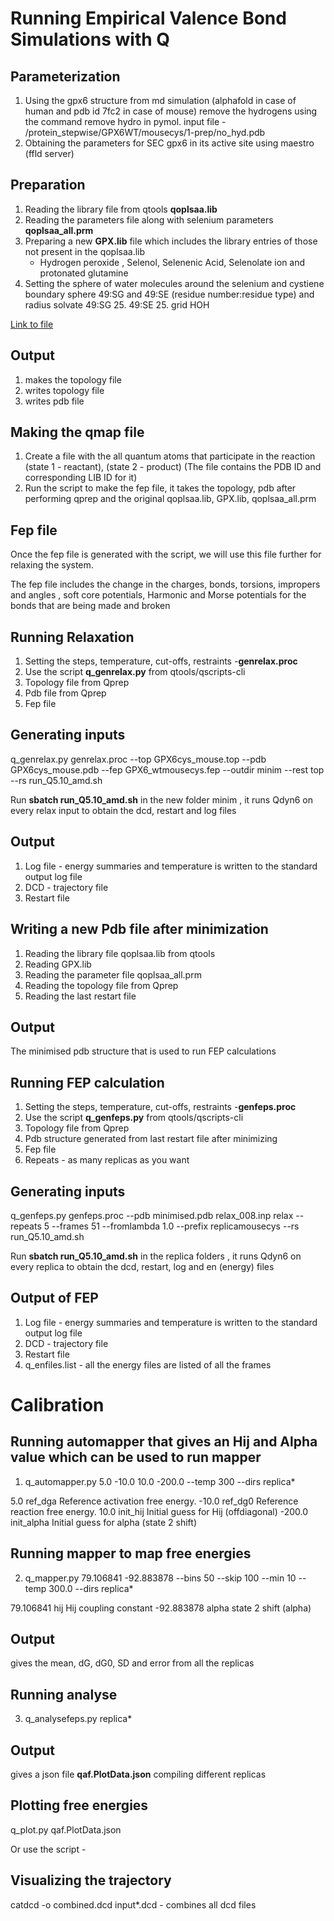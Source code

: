 # Running Empirical Valence Bond Simulations with Q

## Parameterization

1. Using the gpx6 structure from md simulation (alphafold in case of human and pdb id 7fc2 in case of mouse) remove the hydrogens using the command remove hydro in pymol. input file - /protein_stepwise/GPX6WT/mousecys/1-prep/no_hyd.pdb
2. Obtaining the parameters for SEC gpx6 in its active site using maestro (ffld server)
   
## Preparation 

1. Reading the library file from qtools **qoplsaa.lib**
2. Reading the parameters file along with selenium parameters **qoplsaa_all.prm**
3. Preparing a new **GPX.lib** file which includes the library entries of those not present in the qoplsaa.lib
   - Hydrogen peroxide , Selenol, Selenenic Acid, Selenolate ion and protonated glutamine
4. Setting the sphere of water molecules around the selenium and cystiene 
boundary sphere 49:SG and 49:SE (residue number:residue type) and radius solvate 49:SG 25. 49:SE 25. grid HOH

[Link to file](/protein_stepwise/GPX6WT/mousecys/1-prep/prep5.inp)

## Output 

1. makes the topology file 
2. writes topology file 
3. writes pdb file 

## Making the qmap file

1. Create a file with the all quantum atoms that participate in the reaction (state 1 - reactant), (state 2 - product) (The file contains the PDB ID and corresponding LIB ID for it) 
2. Run the script to make the fep file, it takes the topology, pdb after performing qprep and the original qoplsaa.lib, GPX.lib, qoplsaa_all.prm

## Fep file

Once the fep file is generated with the script, we will use this file further for relaxing the system. 

The fep file includes the change in the charges, bonds, torsions, impropers and angles , soft core potentials, Harmonic and Morse potentials for the bonds that are being made and broken

## Running Relaxation

1. Setting the steps, temperature, cut-offs, restraints -**genrelax.proc**
2. Use the script **q_genrelax.py** from qtools/qscripts-cli
3. Topology file from Qprep
4. Pdb file from Qprep
5. Fep file 

## Generating inputs

q_genrelax.py genrelax.proc --top GPX6cys_mouse.top  --pdb GPX6cys_mouse.pdb --fep GPX6_wtmousecys.fep --outdir minim --rest top --rs run_Q5.10_amd.sh

Run **sbatch run_Q5.10_amd.sh** in the new folder minim , it runs Qdyn6 on every relax input to obtain the dcd, restart and log files 

## Output 

1. Log file - energy summaries and temperature is written to the standard output log file
2. DCD - trajectory file
3. Restart file

## Writing a new Pdb file after minimization 

1. Reading the library file qoplsaa.lib from qtools
2. Reading GPX.lib     
3. Reading the parameter file qoplsaa_all.prm
4. Reading the topology file from Qprep
5. Reading the last restart file

## Output

The minimised pdb structure that is used to run FEP calculations

## Running FEP calculation

1. Setting the steps, temperature, cut-offs, restraints -**genfeps.proc**
2. Use the script **q_genfeps.py** from qtools/qscripts-cli
3. Topology file from Qprep
4. Pdb structure generated from last restart file after minimizing
5. Fep file 
6. Repeats - as many replicas as you want

## Generating inputs

q_genfeps.py genfeps.proc --pdb minimised.pdb relax_008.inp relax --repeats 5 --frames 51 --fromlambda 1.0 --prefix replicamousecys --rs run_Q5.10_amd.sh

Run **sbatch run_Q5.10_amd.sh** in the replica folders , it runs Qdyn6 on every replica to obtain the dcd, restart, log and en (energy) files 

## Output of FEP

1. Log file - energy summaries and temperature is written to the standard output log file
2. DCD - trajectory file
3. Restart file
4. q_enfiles.list - all the energy files are listed of all the frames 

# Calibration

## Running automapper that gives an Hij and Alpha value which can be used to run mapper 

1. q_automapper.py 5.0 -10.0 10.0 -200.0 --temp 300 --dirs replica*
   
 5.0  ref_dga               Reference activation free energy.
-10.0  ref_dg0               Reference reaction free energy.
 10.0  init_hij              Initial guess for Hij (offdiagonal)
-200.0 init_alpha            Initial guess for alpha (state 2 shift)

## Running mapper to map free energies

2. q_mapper.py 79.106841 -92.883878 --bins 50 --skip 100 --min 10 --temp 300.0 --dirs replica*

79.106841 hij          Hij coupling constant
-92.883878 alpha       state 2 shift (alpha)

## Output 

gives the mean, dG, dG0, SD and error from all the replicas 

## Running analyse

3.  q_analysefeps.py replica* 

## Output 

gives a json file **qaf.PlotData.json** compiling different replicas 

## Plotting free energies 

q_plot.py qaf.PlotData.json 

Or use the script - 

## Visualizing the trajectory

catdcd -o combined.dcd input*.dcd  - combines all dcd files 

